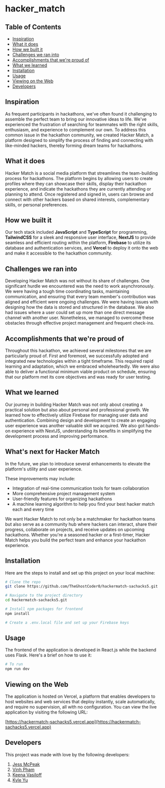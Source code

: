 # hacker_match

## Table of Contents

- [Inspiration](#inspiration)
- [What it does](#what-it-does)
- [How we built it](#how-we-built-it)
- [Challenges we ran into](#challenges-we-ran-into)
- [Accomplishments that we're proud of](#accomplishments-that-we're-proud-of)
- [What we learned](#what-we-learned)
- [Installation](#installation)
- [Usage](#usage)
- [Viewing on the Web](#viewing-on-the-web)
- [Developers](#developers)

## Inspiration
As frequent participants in hackathons, we've often found it challenging to assemble the perfect team to bring our innovative ideas to life. We've experienced the frustration of searching for teammates with the right skills, enthusiasm, and experience to complement our own. To address this common issue in the hackathon community, we created Hacker Match, a platform designed to simplify the process of finding and connecting with like-minded hackers, thereby forming dream teams for hackathons.

## What it does
Hacker Match is a social media platform that streamlines the team-building process for hackathons. The platform begins by allowing users to create profiles where they can showcase their skills, display their hackathon experience, and indicate the hackathons they are currently attending or planning to attend. Once registered and signed in, users can browse and connect with other hackers based on shared interests, complementary skills, or personal preferences.

## How we built it
Our tech stack included **JavaScript** and **TypeScript** for programming, **TailwindCSS** for a sleek and responsive user interface, **NextJS** to provide seamless and efficient routing within the platform, **Firebase** to utilize its database and authentication services, and **Vercel** to deploy it onto the web and make it accessible to the hackathon community.

## Challenges we ran into
Developing Hacker Match was not without its share of challenges. One significant hurdle we encountered was the need to work asynchronously. We were having a tough time coordinating tasks, maintaining communication, and ensuring that every team member's contribution was aligned and efficient were ongoing challenges. We were having issues with designing how the data is stored and structured in the database. We also had issues where a user could set up more than one direct message channel with another user. Nonetheless, we managed to overcome these obstacles through effective project management and frequent check-ins.

## Accomplishments that we're proud of
Throughout this hackathon, we achieved several milestones that we are particularly proud of. First and foremost, we successfully adopted and integrated new technologies within a tight timeframe. This required rapid learning and adaptation, which we embraced wholeheartedly. We were also able to deliver a functional minimum viable product on schedule, ensuring that our platform met its core objectives and was ready for user testing.

## What we learned
Our journey in building Hacker Match was not only about creating a practical solution but also about personal and professional growth. We learned how to effectively utilize Firebase for managing user data and authentication. Combining design and development to create an engaging user experience was another valuable skill we acquired. We also got hands-on experience with NextJS, understanding its benefits in simplifying the development process and improving performance.

## What's next for Hacker Match
In the future, we plan to introduce several enhancements to elevate the platform's utility and user experience. 

These improvements may include:
- Integration of real-time communication tools for team collaboration
- More comprehensive project management system
- User-friendly features for organizing hackathons
- A machine learning algorithm to help you find your best hacker match each and every time

We want Hacker Match to not only be a matchmaker for hackathon teams but also serve as a community hub where hackers can interact, share their progress, collaborate on projects, and receive updates on upcoming hackathons. Whether you're a seasoned hacker or a first-timer, Hacker Match helps you build the perfect team and enhance your hackathon experience.

## Installation

Here are the steps to install and set up this project on your local machine:

```bash
# Clone the repo
git clone https://github.com/TheGhostCoder0/hackermatch-sachacks5.git

# Navigate to the project directory
cd hackermatch-sachacks5.git

# Install npm packages for frontend
npm install

# Create a .env.local file and set up your Firebase keys

```

## Usage

The frontend of the application is developed in React.js while the backend uses Flask. Here's a brief on how to use it:

```bash
# To run
npm run dev
```

## Viewing on the Web

The application is hosted on Vercel, a platform that enables developers to host websites and web services that deploy instantly, scale automatically, and require no supervision, all with no configuration. You can view the live application by visiting the following URL:

[https://hackermatch-sachacks5.vercel.app](https://hackermatch-sachacks5.vercel.app)

## Developers

This project was made with love by the following developers:

1. [Jess McPeak](https://github.com/jessmcpeak)
2. [Vinh Pham](https://github.com/VinnyXP)
3. [Keena Vasiloff](https://github.com/TheGhostCoder0)
4. [Kyle Yu](https://github.com/Gystre)
